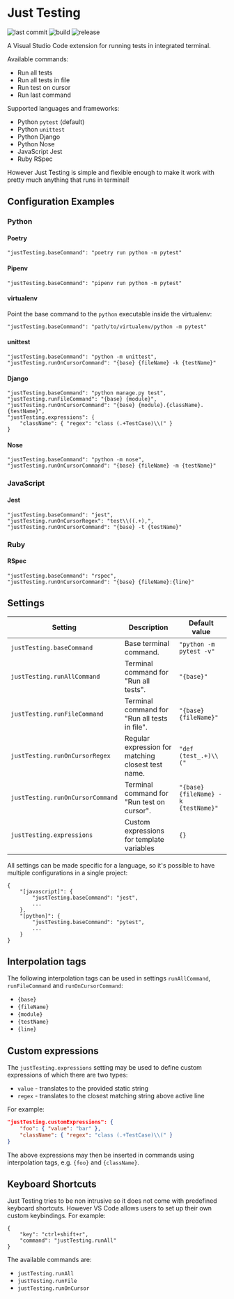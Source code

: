 # Just Testing

![last commit](https://img.shields.io/github/last-commit/gediminasz/just-testing.svg)
![build](https://github.com/gediminasz/just-testing/workflows/CI/badge.svg?branch=master)
![release](https://img.shields.io/github/release/gediminasz/just-testing.svg)

A Visual Studio Code extension for running tests in integrated terminal.

Available commands:

- Run all tests
- Run all tests in file
- Run test on cursor
- Run last command

Supported languages and frameworks:

- Python `pytest` (default)
- Python `unittest`
- Python Django
- Python Nose
- JavaScript Jest
- Ruby RSpec

However Just Testing is simple and flexible enough to make it work with pretty much anything that runs in terminal!

## Configuration Examples

### Python

#### Poetry

```
"justTesting.baseCommand": "poetry run python -m pytest"
```

#### Pipenv

```
"justTesting.baseCommand": "pipenv run python -m pytest"
```

#### virtualenv

Point the base command to the `python` executable inside the virtualenv:

```
"justTesting.baseCommand": "path/to/virtualenv/python -m pytest"
```

#### unittest

```
"justTesting.baseCommand": "python -m unittest",
"justTesting.runOnCursorCommand": "{base} {fileName} -k {testName}"
```

#### Django

```
"justTesting.baseCommand": "python manage.py test",
"justTesting.runFileCommand": "{base} {module}",
"justTesting.runOnCursorCommand": "{base} {module}.{className}.{testName}",
"justTesting.expressions": {
    "className": { "regex": "class (.+TestCase)\\(" }
}
```

#### Nose

```
"justTesting.baseCommand": "python -m nose",
"justTesting.runOnCursorCommand": "{base} {fileName} -m {testName}"
```

### JavaScript

#### Jest

```
"justTesting.baseCommand": "jest",
"justTesting.runOnCursorRegex": "test\\((.+),",
"justTesting.runOnCursorCommand": "{base} -t {testName}"
```

### Ruby

#### RSpec

```
"justTesting.baseCommand": "rspec",
"justTesting.runOnCursorCommand": "{base} {fileName}:{line}"
```

## Settings

| Setting                          | Description                                        | Default value                       |
| -------------------------------- | -------------------------------------------------- | ----------------------------------- |
| `justTesting.baseCommand`        | Base terminal command.                             | `"python -m pytest -v"`             |
| `justTesting.runAllCommand`      | Terminal command for "Run all tests".              | `"{base}"`                          |
| `justTesting.runFileCommand`     | Terminal command for "Run all tests in file".      | `"{base} {fileName}"`               |
| `justTesting.runOnCursorRegex`   | Regular expression for matching closest test name. | `"def (test_.+)\\("`                |
| `justTesting.runOnCursorCommand` | Terminal command for "Run test on cursor".         | `"{base} {fileName} -k {testName}"` |
| `justTesting.expressions`        | Custom expressions for template variables          | `{}`                                |

All settings can be made specific for a language, so it's possible to have multiple configurations in a single project:

```
{
    "[javascript]": {
        "justTesting.baseCommand": "jest",
        ...
    },
    "[python]": {
        "justTesting.baseCommand": "pytest",
        ...
    }
}
```

## Interpolation tags

The following interpolation tags can be used in settings `runAllCommand`, `runFileCommand` and `runOnCursorCommand`:

- `{base}`
- `{fileName}`
- `{module}`
- `{testName}`
- `{line}`

## Custom expressions

The `justTesting.expressions` setting may be used to define custom expressions of which there are two types:

- `value` - translates to the provided static string
- `regex` - translates to the closest matching string above active line

For example:

```json
"justTesting.customExpressions": {
    "foo": { "value": "bar" },
    "className": { "regex": "class (.+TestCase)\\(" }
}
```

The above expressions may then be inserted in commands using interpolation tags, e.g. `{foo}` and `{className}`.

## Keyboard Shortcuts

Just Testing tries to be non intrusive so it does not come with predefined keyboard shortcuts. However VS Code allows users to set up their own custom keybindings. For example:

```
{
    "key": "ctrl+shift+r",
    "command": "justTesting.runAll"
}
```

The available commands are:

- `justTesting.runAll`
- `justTesting.runFile`
- `justTesting.runOnCursor`
